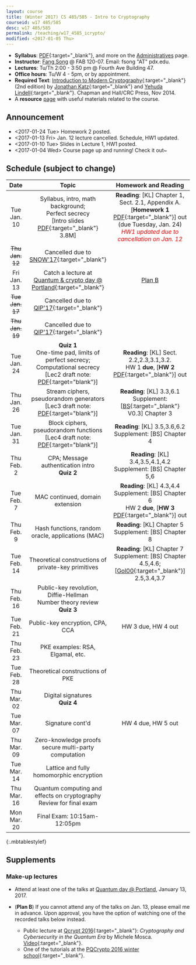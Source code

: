 ```yaml
---
layout: course
title: (Winter 2017) CS 485/585 - Intro to Cryptography
courseid: w17 485/585
desc: w17 485/585
permalink: /teaching/w17_4585_icrypto/
modified: <2017-01-05 Thu>
---
```

*  **Syllabus**: [PDF]({{base}}/teaching/w17_4585_icrypto/syllabus.pdf){:target="_blank"}, and more on the [Administratives]({{base}}/teaching/w17_4585_icrypto/admin/) page.
*  **Instructor**: [Fang Song]({{base}}/) @ FAB 120-07. Email: fsong "AT" pdx.edu.
*  **Lectures**: Tu/Th 2:00 - 3:50 pm @ Fourth Ave Building 47.
*  **Office hours**: Tu/W 4 - 5pm, or by appointment. 
*  **Required Text**: [Introduction to Modern
Cryptography](http://www.cs.umd.edu/~jkatz/imc.html){:target="_blank"}
(2nd edition) by [Jonathan
Katz](http://www.cs.umd.edu/~jkatz){:target="_blank"} and [Yehuda
Lindell](http://u.cs.biu.ac.il/~lindell/){:target="_blank"}.  Chapman
and Hall/CRC Press, Nov 2014.
* A **resource** [page]({{base}}/teaching/w17_4585_icrypto/resource/) with useful materials related to the course. 

## Announcement
*  <2017-01-24 Tue> Homework 2 posted. 
*  <2017-01-13 Fri> Jan. 12 lecture cancelled. Schedule, HW1 updated.
*  <2017-01-10 Tue> Slides in Lecture 1, HW1 posted. 
*  <2017-01-04 Wed> Course page up and running! Check it out~ 

## Schedule (subject to change)

<!--
\[KL\]: Katz-Lindell [Introduction to Modern
Cryptography](http://www.cs.umd.edu/~jkatz/imc.html){:target="_blank"} 

\[BS\]: Boneh-Shoup [A Graduate Course on Applied Cryptography](https://crypto.stanford.edu/~dabo/cryptobook/){:target="_blank"}.
-->

<!--
| Date  | Topic | Homework and Reading |
| :---------: |:----------:|:-----:|
| Tue Jan. 10  | Syllabus, intro, math background <br>Perfect secrecy, one-time pad | <br>Homework 1 out [PDF]() (due Tuesday, Jan. 24)  |
|Thu Jan. 12 |Limits of perfect secrecy <br> Private-key crypto |Reading:  |
|<s>Tue Jan. 17</s>| Cancelled due to [QIP'17](https://www.stationq.com/qip-2017/){:target="_blank"}||
|Thu Jan. 19|Quiz <br> Pseudorandom generators and stream ciphers <br> proof by reduction| |
|Tue Jan. 24|CPA, pseudorandom functions and block ciphers <br> CCA | |
|Thu Jan. 26| Message authentication | |
|Tue Jan. 31| MAC continued | |
|Thu Feb. 2| Quiz <br> Hash functions, random oracle model| |
|Tue Feb. 7| Hash function applications <br> block ciphers and stream ciphers in practice||
|Thu Feb. 9| Theoretical constructions of private-key primitives ||
|Tue Feb. 14|Public-key revolution, Diffie-Hellman key exchange <br> number theory review||
|Thu Feb. 16|Mid-term||
|Tue Feb. 21|Public-key encryption, CPA, CCA||
|Thu Feb. 23|PKE examples: RSA, Elgamal, etc. ||
|Tue Feb. 28|Theoretical constructions of PKE||
|Thu Mar. 02|Quiz <br>Digital signatures ||
|Tue Mar. 07|Signature cont'd||
|Thu Mar. 09|Zero-knowledge proofs <br> secure multi-party computation||
|Tue Mar. 14|Lattice and fully homomorphic encryption||
|Thu Mar. 16| Quantum computing and effects on cryptography <br> Review for final exam||
|Mon Mar. 20| Final Exam: 10:15am-12:05pm||
{:.mbtablestylef}
-->

| Date  | Topic | Homework and Reading |
| :---------: |:----------:|:-----:|
| Tue Jan. 10  | Syllabus, intro, math background; <br>Perfect secrecy<br> [Intro slides [PDF]({{base}}/teaching/w17_4585_icrypto/lec1_ppt.pdf){:target="_blank"} 3.8M] | **Reading**: [KL] Chapter 1, Sect. 2.1, Appendix A. <br>[**Homework 1** [PDF]({{base}}/teaching/w17_4585_icrypto/w17_cs4585_hw1.pdf){:target="_blank"}] out (due Tuesday, Jan. 24)<br> <i style="color:red;">HW1 updated due to cancellation on Jan. 12</i> |
|<s>Thu Jan. 12</s>| Cancelled due to [SNOW'17](http://www.opb.org/news/article/snowstorm-portland-region-school-closures-traffic/){:target="_blank"} ||
|Fri Jan. 13 | Catch a lecture at <br> [Quantum & crypto day @ Portland](http://www.fangsong.info/activity/w17qpdx/){:target="_blank"} | [Plan B](#mu)|
|<s>Tue Jan. 17</s>| Cancelled due to [QIP'17](https://www.stationq.com/qip-2017/){:target="_blank"}||
|<s>Thu Jan. 19</s>|Cancelled due to [QIP'17](https://www.stationq.com/qip-2017/){:target="_blank"}||
|Tue Jan. 24 |**Quiz 1** <br> One-time pad, limits of perfect secrecy; <br> Computational secrecy <br> [Lec2 draft note: [PDF]({{base}}/teaching/w17_4585_icrypto/lec2_note.pdf){:target="blank"}] | **Reading**: [KL] Sect. 2.2,2.3,3.1,3.2. <br> HW 1 **due**, [**HW 2** [PDF]({{base}}/teaching/w17_4585_icrypto/w17_cs4585_hw2.pdf){:target="_blank"}] out|
|Thu Jan. 26| Stream ciphers, pseudorandom generators <br> [Lec3 draft note: [PDF]({{base}}/teaching/w17_4585_icrypto/lec3_note.pdf){:target="blank"}] |**Reading**: [KL] 3.3,6.1 <br> Supplement: [[BS](https://crypto.stanford.edu/~dabo/cryptobook/){:target="_blank"} V0.3] Chapter 3 |
|Tue Jan. 31| Block ciphers, pseudorandom functions <br> [Lec4 draft note: [PDF]({{base}}/teaching/w17_4585_icrypto/lec4_note.pdf){:target="blank"}] | **Reading**: [KL] 3.5,3.6,6.2 <br> Supplement: [BS] Chapter 4  |
|Thu Feb. 2| CPA; Message authentication intro <br> **Quiz 2** |  **Reading**: [KL] 3.4,3.5,4.1,4.2  <br> Supplement: [BS] Chapter 5,6 |
|Tue Feb. 7| MAC continued, domain extension |**Reading**: [KL] 4.3,4.4 <br> Supplement: [BS] Chapter 6  <br> HW 2 **due**, [**HW 3** [PDF]({{base}}/teaching/w17_4585_icrypto/w17_cs4585_hw3.pdf){:target="_blank"}] out |
|Thu Feb. 9| Hash functions, random oracle, applications (MAC) |**Reading**: [KL] Chapter 5 <br> Supplement: [BS] Chapter 8|
|Tue Feb. 14|Theoretical constructions of private-key primitives |**Reading**: [KL] Chapter 7 <br> Supplement: [BS] Chapter 4.5,4.6; [[Gol00](https://www.amazon.com/Foundations-Cryptography-1-Basic-Tools/dp/0521035368){:target="_blank"}] 2.5,3.4,3.7|
|Thu Feb. 16|  Public-key revolution, Diffie-Hellman <br> Number theory review <br> **Quiz 3**||
|Tue Feb. 21|Public-key encryption, CPA, CCA| HW 3 due, HW 4 out|
|Thu Feb. 23|PKE examples: RSA, Elgamal, etc. ||
|Tue Feb. 28|Theoretical constructions of PKE||
|Thu Mar. 02|Digital signatures <br> **Quiz 4** | |
|Tue Mar. 07|Signature cont'd| HW 4 due, HW 5 out|
|Thu Mar. 09|Zero-knowledge proofs <br> secure multi-party computation||
|Tue Mar. 14|Lattice and fully homomorphic encryption||
|Thu Mar. 16| Quantum computing and effects on cryptography <br> Review for final exam||
|Mon Mar. 20| Final Exam: 10:15am-12:05pm||
{:.mbtablestylef}

## Supplements

### <a name="mu"></a>**Make-up lectures**
*  Attend at least one of the talks
   at
   [Quantum day @ Portland](http://fangsong.info/activity/w17qpdx/),
   January 13, 2017. 

*  (**Plan B**) If you cannot attend any of the talks on Jan. 13,
   please email me in advance. Upon approval, you have the option of
   watching one of the recorded talks below instead.
   *  Public lecture at [Qcrypt 2016](http://2016.qcrypt.net/){:target="_blank"}:
      _Cryptography and Cybersecurity in the Quantum Era_ by Michele
      Mosca. [Video](https://www.youtube.com/watch?v=vipU_-QGoOg&feature=youtu.be&list=PLUz_4vZOI0H0nfczvYk2C_UbE_BMs8cpY){:target="_blank"}.
   *  One of the tutorials at the [PQCrypto 2016 winter school](https://pqcrypto2016.jp/winter/){:target="_blank"}.	  
